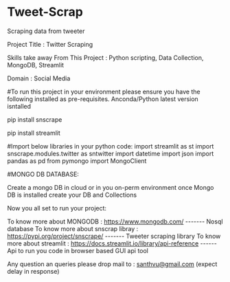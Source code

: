 # Tweet-Scrap
Scraping data from tweeter

Project Title  :  Twitter Scraping

Skills take away From This Project  :  Python scripting, Data Collection, MongoDB, Streamlit

Domain : Social Media

#To run this project in your environment please ensure you have the following installed as pre-requisites.
  Anconda/Python latest version isntalled
  
  pip install snscrape

  pip install streamlit
  
#Import below libraries in your python code:
import streamlit as st
import snscrape.modules.twitter as sntwitter
import datetime
import json
import pandas as pd
from pymongo import MongoClient

#MONGO DB DATABASE:

Create a mongo DB in cloud or in you on-perm environment
once Mongo DB is installed create your DB and Collections

Now you all set to run your project:

To know more about MONGODB : https://www.mongodb.com/     -------  Nosql database
To know more about snscrap libray : https://pypi.org/project/snscrape/    -------  Tweeter scraping library
To know more about streamlit : https://docs.streamlit.io/library/api-reference ------ Api to run you code in browser based GUI api tool

Any question an queries please drop mail to : santhvu@gmail.com (expect delay in response)
